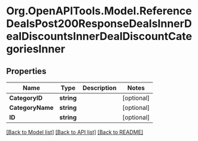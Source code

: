 # Org.OpenAPITools.Model.ReferenceDealsPost200ResponseDealsInnerDealDiscountsInnerDealDiscountCategoriesInner

## Properties

Name | Type | Description | Notes
------------ | ------------- | ------------- | -------------
**CategoryID** | **string** |  | [optional] 
**CategoryName** | **string** |  | [optional] 
**ID** | **string** |  | [optional] 

[[Back to Model list]](../README.md#documentation-for-models) [[Back to API list]](../README.md#documentation-for-api-endpoints) [[Back to README]](../README.md)

